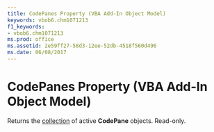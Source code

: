 ```yaml
---
title: CodePanes Property (VBA Add-In Object Model)
keywords: vbob6.chm1071213
f1_keywords:
- vbob6.chm1071213
ms.prod: office
ms.assetid: 2e59ff27-58d3-12ee-52db-4518f560d496
ms.date: 06/08/2017
---
```



# CodePanes Property (VBA Add-In Object Model)



Returns the [collection](../../Glossary/vbe-glossary.md#collection) of active **CodePane** objects. Read-only.

